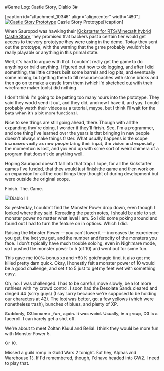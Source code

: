 #Game Log: Castle Story, Diablo 3#

[caption id="attachment\_10346" align="aligncenter" width="480"][![](http://westkarana.com/wp-content/uploads/2012/10/Castle-Story-Prototype-2012-10-17-23-46-33-27-480x269.jpg "Castle Story Prototype")](http://westkarana.com/wp-content/uploads/2012/10/Castle-Story-Prototype-2012-10-17-23-46-33-27.jpg) Castle Story Prototype[/caption]

When Sauropod was hawking their [Kickstarter for RTS/Minecraft hybrid Castle Story](http://www.kickstarter.com/projects/902505202/castle-story), they promised that backers past a certain tier would get access to the very prototype they were using in the demo. Today they sent out the prototype, with the warning that the game probably wouldn't be really playable or anything in this primal state.

Well, it's hard to argue with that. I couldn't really get the game to do anything or build anything. I figured out how to do logging, and after I did something, the little critters built some barrels and log pits, and eventually some mining, but getting them to fill resource caches with stone bricks and then go on to make a castle from them (which I'd sketched out with their wireframe maker tools) did nothing.

I don't think I'm going to be putting too many hours into the prototype. They said they would send it out, and they did, and now I have it, and yay. I could probably watch their videos as a tutorial, maybe, but I think I'll wait for the beta when it's a bit more functional.

Nice to see things are still going ahead, there. Though with all the expanding they're doing, I wonder if they'll finish. See, I'm a programmer, and one thing I've learned over the years is that bringing in new people doesn't always make things faster. What usually happens is the scope increases vastly as new people bring their input, the vision and especially the momentum is lost, and you end up with some sort of weird chimera of a program that doesn't do anything well.

Hoping Sauropod doesn't fall into that trap. I hope, for all the Kickstarter games I've funded, that they would just finish the game and then work on an expansion for all the cool things they thought of during development but were outside the original scope.

Finish. The. Game.

[![](http://westkarana.com/wp-content/uploads/2012/10/Diablo-III-2012-10-17-22-17-32-35.jpg "Diablo III")](http://westkarana.com/wp-content/uploads/2012/10/Diablo-III-2012-10-17-22-17-32-35.jpg)

So yesterday, I couldn't find the Monster Power drop down, even though I looked where they said. Rereading the patch notes, I should be able to set monster power no matter what level I am. So I did some poking around and found out I had to turn the feature on in options. Which I did. 

Raising the Monster Power -- you can't lower it -- increases the experience you get, the loot you get, and the number and ferocity of the monsters you face. I don't typically have much trouble soloing, even in Nightmare mode, so I pushed the monster power to 5 (of 10) and went out for some fun.

This gave me 100% bonus xp and +50% gold/magic find. It also got me killed pretty darn quick. Okay, I honestly felt a monster power of 10 would be a good challenge, and set it to 5 just to get my feet wet with something easy.

Oh, no. I was challenged. I had to be careful, move slowly, be a lot more ruthless with my crowd control. I soon had the Desolate Sands cleared and dinged 44 (sorry guys) (I say sorry because we're supposed to be holding our characters at 42). The loot was better, got a few yellows (which were nonetheless trash), bunches of blues, and plenty of XP.

Suddenly, D3 became \_fun\_ again. It was weird. Usually, in a group, D3 is a faceroll. I can barely get a shot off.

We're about to meet Zoltan Khuul and Belial. I think they would be more fun with Monster Power 5.

Or 10.

Missed a guild romp in Guild Wars 2 tonight. But hey, Alphas and Warehouse 13. If I'd remembered, though, I'd have headed into GW2. I need to play that.

